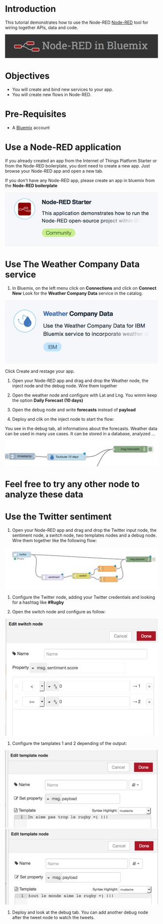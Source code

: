 
# Introduction

This tutorial demonstrates how to use the Node-RED [Node-RED](http://www.nodered.org) tool for wiring together APIs, data and code.

  ![NodeRED](./images/nodered.png)


# Objectives
* You will create and bind new services to your app.
* You will create new flows in Node-RED.


# Pre-Requisites
* A [Bluemix](http://www.bluemix.net) account



# Use a Node-RED application

If you already created an app from the Internet of Things Platform Starter or from the Node-RED boilerplate, you dont need to create a new app. Just browse your Node-RED app and open a new tab.

If you don't have any Node-RED app, please create an app in bluemix from the **Node-RED boilerplate**

  ![](./images/nodered-boilerplate.png)

# Use The Weather Company Data service

1. In Bluemix, on the left menu click on **Connections** and click on **Connect New**
Look for the **Weather Company Data** service in the catalog. 

  ![](./images/weather.png)

Click Create and restage your app.

1. Open your Node-RED app and drag and drop the Weather node, the inject node and the debug node. Wire them together

1. Open the weather node and configure with Lat and Lng. You wimm keep the option **Daily Forecast (10 days)**

1. Open the debug node and write **forecasts** instead of **payload**

1. Deploy and clik on the inject node to start the flow:

You see in the debug tab, all informations about the forecasts. Weather data can be used in many use cases.
It can be stored in a database, analyzed ...

  ![](./images/weather-flow.png)

# Feel free to try any other node to analyze these data

# Use the Twitter sentiment

1. Open your Node-RED app and drag and drop the Twitter input node, the sentiment node, a switch node, two templates nodes and a debug node. Wire them together like the following flow:

  ![](./images/sentiment.png)

1. Configure the Twitter node, adding your Twitter credentials and looking for a hashtag like **#Rugby**

1. Open the switch node and configure as follow:

  ![](./images/switch.png)

1. Configure the tamplates 1 and 2 depending of the output:

  ![](./images/template1.png)
  ![](./images/template2.png)

1. Deploy and look at the debug tab. You can add another debug node after the tweet node to watch the tweets.
